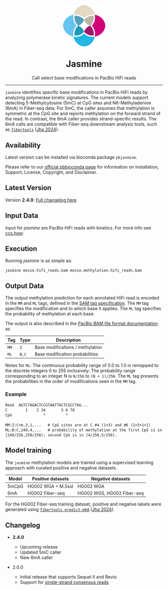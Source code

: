 <div align="center">
    <img src="img/jasmine-logo.png" alt="jasmine logo" width="135px" align="center"/>
    <h1>Jasmine</h1>
    <p>Call select base modifications in PacBio HiFi reads</p>
</div>

***

`jasmine` identifies specific base modifications in PacBio HiFi reads by analyzing polymerase kinetic signatures.
The current models support detecting 5-Methylcytosine (5mC) at CpG sites and N6-Methyladenine (6mA) in Fiber-seq data.
For 5mC, the caller assumes that methylation is symmetric at the CpG site and reports methylation on the forward strand
of the read. In contrast, the 6mA caller provides strand-specific results. The 6mA calls are compatible with Fiber-seq
downstream analysis tools, such as [`fibertools`](https://github.com/fiberseq/fibertools-rs)
([Jha 2024](https://doi.org/10.1101/gr.279095.124)).

## Availability
Latest version can be installed via bioconda package `pbjasmine`.

Please refer to our [official pbbioconda
page](https://github.com/PacificBiosciences/pbbioconda) for information on
Installation, Support, License, Copyright, and Disclaimer.

## Latest Version
Version **2.4.0**: [Full changelog here](#changelog)

## Input Data
Input for *jasmine* are PacBio HiFi reads with kinetics. For more info see [ccs.how](https://ccs.how/):

## Execution
Running *jasmine* is as simple as:

    jasmine movie.hifi_reads.bam movie.methylation.hifi_reads.bam

## Output Data
The output methylation prediction for each annotated HiFi read is encoded in the `MM` and `ML` tags,
defined in the [SAM tag specification](https://samtools.github.io/hts-specs/SAMtags.pdf).
The `MM` tag specifies the modification and to which base it applies.
The `ML` tag specifies the probability of methylation at each base.

The output is also described in the [PacBio BAM file
format documentation](https://pacbiofileformats.readthedocs.io/en/latest/BAM.html#use-of-read-tags-for-per-read-base-base-modifications)
as

| Tag  | Type  |           Description            |
| ---- | ----- | -------------------------------- |
| `MM` | `Z`   | Base modifications / methylation |
| `ML` | `B,C` | Base modification probabilities  |

Notes for `ML`: The continuous probability range of 0.0 to 1.0 is remapped to
the discrete integers 0 to 255 inclusively. The probability range corresponding
to an integer N is `N/256` to `(N + 1)/256`.
The `ML` tag presents the probabilities in the order of modifications seen in the `MM` tag.

### Example
```
Read  AGTCTAGACTCCGTAATTACTCGCCTAG...
C        1    2 34       5 6 78
CpG              *         *

MM:Z:C+m,3,1,...   # CpG sites are at C #4 (1+3) and #6 (1+3+1+1)
ML:B:C,249,4,...   # probability of methylation at the first CpG is in [249/256,250/256); second CpG is in [4/256,5/256).
```

## Model training

The `jasmine` methylation models are trained using a supervised learning approach with curated positive and negative datasets.

| Model | Positive datasets  | Negative datasets         |
| ----- | ------------------ | -------------------------- |
| 5mCpG | HG002 WGA + M.SssI | HG002 WGA                  |
| 6mA   | HG002 Fiber-seq    | HG002 WGS, HG002 Fiber-seq |

For the HG002 Fiber-seq training dataset, positive and negative labels were generated using [`fibertools predict-m6A`](https://github.com/fiberseq/fibertools-rs) ([Jha 2024](https://doi.org/10.1101/gr.279095.124)).

## Changelog

 * **2.4.0**
   * Upcoming release
   * Updated 5mC caller
   * New 6mA caller

 * 2.0.0
   * Initial release that supports Sequel II and Revio
   * Support for [single-strand consensus reads](https://ccs.how/faq/mode-by-strand.html)
